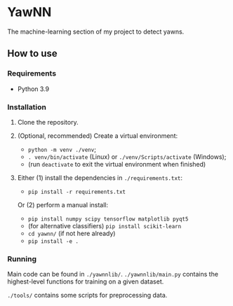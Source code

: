 # YawNN

The machine-learning section of my project to detect yawns.

## How to use

### Requirements

- Python 3.9

### Installation

1. Clone the repository.
2. (Optional, recommended) Create a virtual environment:

    - `python -m venv ./venv`;
    - `. venv/bin/activate` (Linux) or `./venv/Scripts/activate` (Windows);
    - (run `deactivate` to exit the virtual environment when finished)

3. Either (1) install the dependencies in `./requirements.txt`:

    - `pip install -r requirements.txt`

   Or (2) perform a manual install:

    - `pip install numpy scipy tensorflow matplotlib pyqt5`
    - (for alternative classifiers) `pip install scikit-learn`
    - `cd yawnn/` (if not here already)
    - `pip install -e .`

### Running

Main code can be found in `./yawnnlib/`. `./yawnnlib/main.py` contains the highest-level functions for training on a given dataset.

`./tools/` contains some scripts for preprocessing data.
